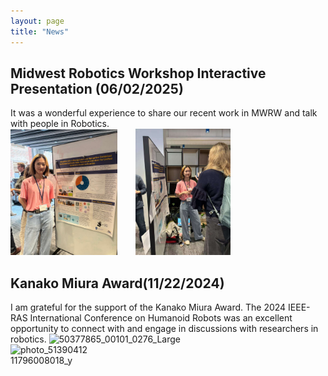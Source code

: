 ```yaml
---
layout: page
title: "News"
---
```

## Midwest Robotics Workshop Interactive Presentation (06/02/2025)
It was a wonderful experience to share our recent work in MWRW and talk with people in Robotics.<br>
<img src="picture/mwrw1.jpg" alt="50377865_00101_0276_Large" style="width: 34%; display: inline-block; margin-right: 5%;">
<img src="picture/mwrw.jpg" alt="50377865_00101_0276_Large" style="width: 30%; ;display: inline-block; margin-right: 5%;">


## Kanako Miura Award(11/22/2024)
I am grateful for the support of the Kanako Miura Award. The 2024 IEEE-RAS International Conference on Humanoid Robots was an excellent opportunity to connect with and engage in discussions with researchers in robotics.
<img src="https://github.com/user-attachments/assets/314bf36e-7b07-43b6-ba28-d9c6fa0dbe3a" alt="50377865_00101_0276_Large" style="width: 60%; display: inline-block; margin-right: 5%;">
<img src="https://github.com/user-attachments/assets/df777abe-3f77-49b3-8dba-1db287451f73" alt="photo_5139041211796008018_y" style="width: 25%; display: inline-block;">


